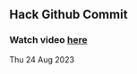 
 ## Hack Github Commit 
 ### Watch video <a href="https://www.youtube.com">here</a> 
 Thu 24 Aug 2023 
